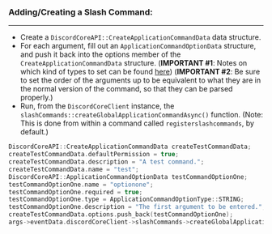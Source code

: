 ### **Adding/Creating a Slash Command:**
---
- Create a `DiscordCoreAPI::CreateApplicationCommandData` data structure.
- For each argument, fill out an `ApplicationCommandOptionData` structure, and push it back into the options member of the `CreateApplicationCommandData` structure. (**IMPORTANT #1**: Notes on which kind of types to set can be found [here](https://discord.com/developers/docs/interactions/slash-commands#subcommands-and-subcommand-groups)) (**IMPORTANT #2**: Be sure to set the order of the arguments up to be equivalent to what they are in the normal version of the command, so that they can be parsed properly.)
- Run, from the `DiscordCoreClient` instance, the `slashCommands::createGlobalApplicationCommandAsync()` function. (Note: This is done from within a command called `registerslashcommands`, by default.)

```cpp
DiscordCoreAPI::CreateApplicationCommandData createTestCommandData;
createTestCommandData.defaultPermission = true;
createTestCommandData.description = "A test command.";
createTestCommandData.name = "test";
DiscordCoreAPI::ApplicationCommandOptionData testCommandOptionOne;
testCommandOptionOne.name = "optionone";
testCommandOptionOne.required = true;
testCommandOptionOne.type = ApplicationCommandOptionType::STRING;
testCommandOptionOne.description = "The first argument to be entered.";
createTestCommandData.options.push_back(testCommandOptionOne);
args->eventData.discordCoreClient->slashCommands->createGlobalApplicationCommandAsync(createTestCommandData).get();
```
